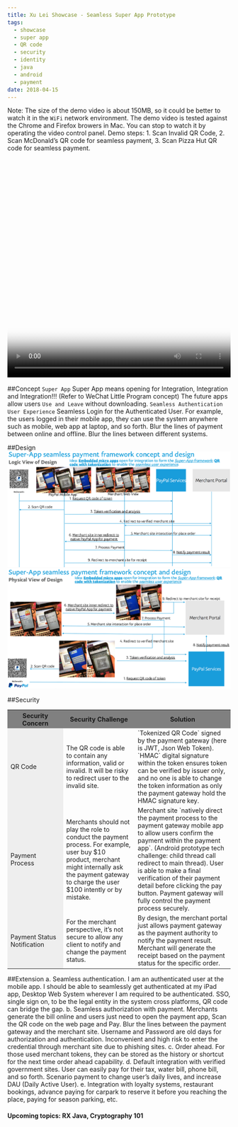 ```yaml
---
title: Xu Lei Showcase - Seamless Super App Prototype
tags:
  - showcase
  - super app
  - QR code
  - security
  - identity
  - java
  - android
  - payment
date: 2018-04-15
---
```

Note: The size of the demo video is about 150MB, so it could be better to watch it in the `WiFi` network environment. The demo video is tested against the Chrome and Firefox browers in Mac. You can stop to watch it by operating the video control panel. Demo steps: 1. Scan Invalid QR Code, 2. Scan McDonald’s QR code for seamless payment, 3. Scan Pizza Hut QR code for seamless payment.
<video src="/videos/superapp/PayPalQR_PizH.mov" width="100%" height="510" poster="/images/superapp/poster.png" autoplay="autoplay" controls="controls" >
Your browser or system may not support the media. Please use latest version of Chrome or Firefox in Mac.
</video>

##Concept
`Super App`
Super App means opening for Integration, Integration and Integration!!!
(Refer to WeChat Little Program concept) The future apps allow users `Use and Leave` without downloading. 
`Seamless Authentication User Experience`
Seamless Login for the Authenticated User. For example, the users logged in their mobile app, they can use the system anywhere such as mobile, web app at laptop, and so forth.
Blur the lines of payment between online and offline.
Blur the lines between different systems.

##Design
![logic view](/images/superapp/logic_view.png "logic view")
![physical view](/images/superapp/physical_view.png "physical view")

##Security
<table><tr><th width="25%" bgcolor="grey">Security Concern</th><th bgcolor="grey">Security Challenge</th><th bgcolor="grey">Solution</th></tr><tr><td bgcolor=#eeeeee> QR Code </td><td> The QR code is able to contain any information, valid or invalid. It will be risky to redirect user to the invalid site. </td><td> `Tokenized QR Code` signed by the payment gateway (here is JWT, Json Web Token). `HMAC` digital signature within the token ensures token can be verified by issuer only, and no one is able to change the token information as only the payment gateway hold the HMAC signature key. </td></tr><tr><td bgcolor=#eeeeee> Payment Process </td><td> Merchants should not play the role to conduct the payment process. For example, user buy $10 product, merchant might internally ask the payment gateway to charge the user $100 intently or by mistake. </td><td> Merchant site `natively direct the payment process to the payment gateway mobile app to allow users confirm the payment within the payment app`. (Android prototype tech challenge: child thread call redirect to main thread). User is able to make a final verification of their payment detail before clicking the pay button. Payment gateway will fully control the payment process securely. </td></tr><tr><td bgcolor=#eeeeee> Payment Status Notification </td><td> For the merchant perspective, it’s not secure to allow any client to notify and change the payment status. </td><td> By design, the merchant portal just allows payment gateway as the payment authority to notify the payment result. Merchant will generate the receipt based on the payment status for the specific order. </td></tr></table>

##Extension
a. Seamless authentication. I am an authenticated user at the mobile app. I should be able to seamlessly get authenticated at my iPad app, Desktop Web System wherever I am required to be authenticated. SSO, single sign on, to be the legal entity in the system cross platforms, QR code can bridge the gap.
b. Seamless authorization with payment. Merchants generate the bill online and users just need to open the payment app, Scan the QR code on the web page and Pay.  Blur the lines between the payment gateway and the merchant site. Username and Password are old days for authorization and authentication. Inconvenient and high risk to enter the credential through merchant site due to phishing sites.
c. Order ahead. For those used merchant tokens, they can be stored as the history or shortcut for the next time order ahead capability. 
d. Default integration with verified government sites. User can easily pay for their tax, water bill, phone bill, and so forth. Scenario payment to change user’s daily lives, and increase DAU (Daily Active User).
e. Integration with loyalty systems, restaurant bookings, advance paying for carpark to reserve it before you reaching the place, paying for season parking, etc.

#### Upcoming topics: RX Java, Cryptography 101